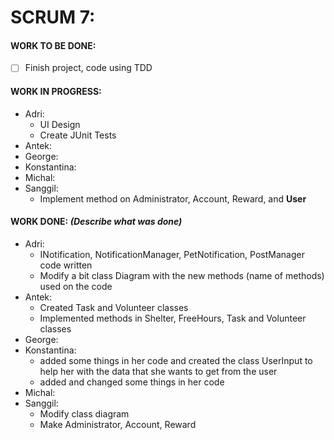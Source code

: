 # SCRUM 7:
#### WORK TO BE DONE:

 - [ ] Finish project, code using TDD

#### WORK IN PROGRESS:

* Adri:
  - UI Design
  - Create JUnit Tests
* Antek:
* George:
* Konstantina:
* Michal: 
* Sanggil:
   - Implement method on Administrator, Account, Reward, and **User**

#### WORK DONE: *(Describe what was done)*

 * Adri:
   - INotification, NotificationManager, PetNotification, PostManager code written
   - Modify a bit class Diagram with the new methods (name of methods) used on the code
 * Antek:
   - Created Task and Volunteer classes
   - Implemented methods in Shelter, FreeHours, Task and Volunteer classes
 * George:
 * Konstantina:
   - added some things in her code and created the class UserInput to help her with the data that she wants to get from the user
   - added and changed some things in her code
 * Michal: 
 * Sanggil:
   - Modify class diagram
   - Make Administrator, Account, Reward
